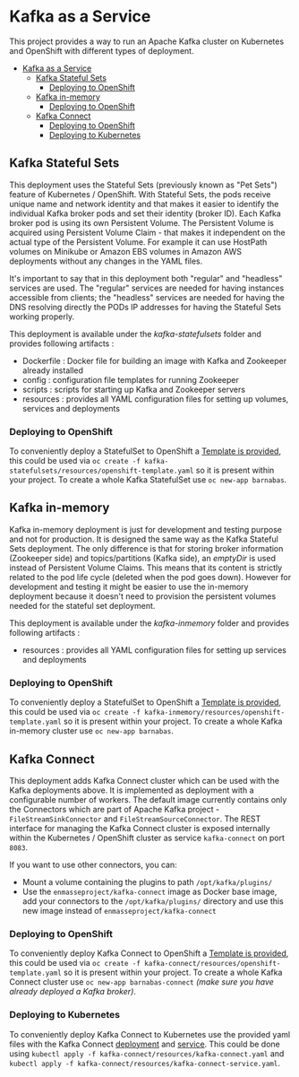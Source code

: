 # Kafka as a Service

This project provides a way to run an Apache Kafka cluster on Kubernetes and OpenShift with different types of deployment.

<!-- TOC -->

- [Kafka as a Service](#kafka-as-a-service)
    - [Kafka Stateful Sets](#kafka-stateful-sets)
        - [Deploying to OpenShift](#deploying-to-openshift)
    - [Kafka in-memory](#kafka-in-memory)
        - [Deploying to OpenShift](#deploying-to-openshift-1)
    - [Kafka Connect](#kafka-connect)
        - [Deploying to OpenShift](#deploying-to-openshift-2)
        - [Deploying to Kubernetes](#deploying-to-kubernetes)

<!-- /TOC -->

## Kafka Stateful Sets

This deployment uses the Stateful Sets (previously known as "Pet Sets") feature of Kubernetes / OpenShift. With Stateful Sets, the pods receive unique name and network identity and that makes it easier to identify the individual Kafka broker pods and set their identity (broker ID). Each Kafka broker pod is using its own Persistent Volume. The Persistent Volume is acquired using Persistent Volume Claim - that makes it independent on the actual type of the Persistent Volume. For example it can use HostPath volumes on Minikube or Amazon EBS volumes in Amazon AWS deployments without any changes in the YAML files.

It's important to say that in this deployment both "regular" and "headless" services are used. The "regular" services are needed for having instances accessible from clients;
the "headless" services are needed for having the DNS resolving directly the PODs IP addresses for having the Stateful Sets working properly.

This deployment is available under the _kafka-statefulsets_ folder and provides following artifacts :

* Dockerfile : Docker file for building an image with Kafka and Zookeeper already installed
* config : configuration file templates for running Zookeeper
* scripts : scripts for starting up Kafka and Zookeeper servers
* resources : provides all YAML configuration files for setting up volumes, services and deployments

### Deploying to OpenShift

To conveniently deploy a StatefulSet to OpenShift a [Template is provided](kafka-statefulsets/resources/openshift-template.yaml), this could be used via `oc create -f kafka-statefulsets/resources/openshift-template.yaml` so it is present within your project. To create a whole Kafka StatefulSet use `oc new-app barnabas`.

## Kafka in-memory

Kafka in-memory deployment is just for development and testing purpose and not for production. It is designed the same way as the Kafka Stateful Sets deployment. The only difference is that for storing broker information (Zookeeper side) and topics/partitions (Kafka side), an _emptyDir_ is used instead of Persistent Volume Claims. This means that its content is strictly related to the pod life cycle (deleted when the pod goes down). However for development and testing it might be easier to use the in-memory deployment because it doesn't need to provision the persistent volumes needed for the stateful set deployment.

This deployment is available under the _kafka-inmemory_ folder and provides following artifacts :

* resources : provides all YAML configuration files for setting up services and deployments

### Deploying to OpenShift

To conveniently deploy a StatefulSet to OpenShift a [Template is provided](kafka-inmemory/resources/openshift-template.yaml), this could be used via `oc create -f kafka-inmemory/resources/openshift-template.yaml` so it is present within your project. To create a whole Kafka in-memory cluster use `oc new-app barnabas`.

## Kafka Connect

This deployment adds Kafka Connect cluster which can be used with the Kafka deployments above. It is implemented as deployment with a configurable number of workers. The default image currently contains only the Connectors which are part of Apache Kafka project - `FileStreamSinkConnector` and `FileStreamSourceConnector`. The REST interface for managing the Kafka Connect cluster is exposed internally within the Kubernetes / OpenShift cluster as service `kafka-connect` on port `8083`.

If you want to use other connectors, you can:
* Mount a volume containing the plugins to path `/opt/kafka/plugins/`
* Use the `enmasseproject/kafka-connect` image as Docker base image, add your connectors to the `/opt/kafka/plugins/` directory and use this new image instead of `enmasseproject/kafka-connect`

### Deploying to OpenShift

To conveniently deploy Kafka Connect to OpenShift a [Template is provided](kafka-connect/resources/openshift-template.yaml), this could be used via `oc create -f kafka-connect/resources/openshift-template.yaml` so it is present within your project. To create a whole Kafka Connect cluster use `oc new-app barnabas-connect` *(make sure you have already deployed a Kafka broker)*.

### Deploying to Kubernetes

To conveniently deploy Kafka Connect to Kubernetes use the provided yaml files with the Kafka Connect [deployment](kafka-connect/resources/kafka-connect.yaml) and [service](kafka-connect/resources/kafka-connect-service.yaml). This could be done using `kubectl apply -f kafka-connect/resources/kafka-connect.yaml` and `kubectl apply -f kafka-connect/resources/kafka-connect-service.yaml`.
